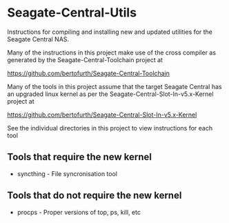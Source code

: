 # Seagate-Central-Utils
Instructions for compiling and installing new and updated utilities 
for the Seagate Central NAS.

Many of the instructions in this project make use of the cross
compiler as generated by the Seagate-Central-Toolchain project
at

https://github.com/bertofurth/Seagate-Central-Toolchain

Many of the tools in this project assume that the target Seagate
Central has an upgraded linux kernel as per the 
Seagate-Central-Slot-In-v5.x-Kernel
project at

https://github.com/bertofurth/Seagate-Central-Slot-In-v5.x-Kernel

See the individual directories in this project to view instructions
for each tool

## Tools that require the new kernel

* syncthing - File syncronisation tool


## Tools that do not require the new kernel

* procps - Proper versions of top, ps, kill, etc

